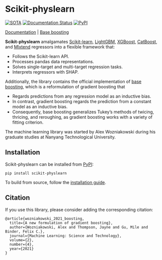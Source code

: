 # Scikit-physlearn

[![SOTA](https://img.shields.io/endpoint.svg?url=https://paperswithcode.com/badge/boosting-on-the-shoulders-of-giants-in/multi-target-regression-on-google-5-qubit)](https://paperswithcode.com/sota/multi-target-regression-on-google-5-qubit?p=boosting-on-the-shoulders-of-giants-in)
[![Documentation Status](https://readthedocs.org/projects/scikit-physlearn/badge/?version=latest)](https://scikit-physlearn.readthedocs.io/en/latest/?badge=latest)
[![PyPI](https://badge.fury.io/py/scikit-physlearn.svg)](https://badge.fury.io/py/scikit-physlearn)

[Documentation](https://scikit-physlearn.readthedocs.org) |
[Base boosting](https://iopscience.iop.org/article/10.1088/2632-2153/ac1ee9)

**Scikit-physlearn** amalgamates
[Scikit-learn](https://scikit-learn.org/),
[LightGBM](https://lightgbm.readthedocs.org),
[XGBoost](https://xgboost.readthedocs.org),
[CatBoost](https://catboost.ai/),
and [Mlxtend](http://rasbt.github.io/mlxtend/)
regressors into a flexible framework that:

* Follows the Scikit-learn API.
* Processes pandas data representations.
* Solves single-target and multi-target regression tasks.
* Interprets regressors with SHAP.

Additionally, the library contains the official implementation of 
[base boosting](https://iopscience.iop.org/article/10.1088/2632-2153/ac1ee9),
which is a reformulation of gradient boosting that

* Regards predictions from any regression model as an inductive bias.
* In contrast, gradient boosting regards the prediction from a constant
  model as an inductive bias.
* Consequently, base boosting generalizes Tukey’s methods of twicing,
  thricing, and reroughing, as gradient boosting works with a variety
  of fitting criterion.

The machine learning library was started by Alex Wozniakowski during his graduate
studies at Nanyang Technological University.

## Installation
Scikit-physlearn can be installed from [PyPI](https://pypi.org/project/scikit-physlearn/):
```
pip install scikit-physlearn
```

To build from source, follow the [installation guide](https://scikit-physlearn.readthedocs.io/en/latest/install.html).

## Citation

If you use this library, please consider adding the corresponding citation:
```
@article{wozniakowski_2021_boosting,
  title={A new formulation of gradient boosting},
  author={Wozniakowski, Alex and Thompson, Jayne and Gu, Mile and Binder, Felix C.},
  journal={Machine Learning: Science and Technology},
  volume={2},
  number={4},
  year={2021}
}

```
